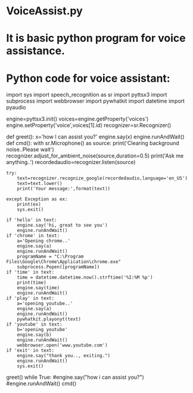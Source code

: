 # VoiceAssist.py
# It is basic python program for voice assistance.
# Python code for voice assistant:
import sys
import speech_recognition as sr
import pyttsx3
import subprocess
import webbrowser
import pywhatkit
import datetime
import pyaudio

engine=pyttsx3.init()
voices=engine.getProperty('voices')
engine.setProperty('voice',voices[1].id)
recognizer=sr.Recognizer()

def greet():
    x='how I can assist you?'
    engine.say(x)
    engine.runAndWait()  
def cmd():
    with sr.Microphone() as source:
        print('Clearing background noise..Please wait')
        recognizer.adjust_for_ambient_noise(source,duration=0.5)
        print('Ask me anything..')
        recordedaudio=recognizer.listen(source)

    try:
        text=recognizer.recognize_google(recordedaudio,language='en_US')
        text=text.lower()
        print('Your message:',format(text))

    except Exception as ex:
        print(ex)
        sys.exit()

    if 'hello' in text:
        engine.say('hi, great to see you')
        engine.runAndWait()
    if 'chrome' in text:
        a='Opening chrome..'
        engine.say(a)
        engine.runAndWait()
        programName = "C:\Program Files\Google\Chrome\Application\chrome.exe"
        subprocess.Popen([programName])
    if 'time' in text:
        time = datetime.datetime.now().strftime('%I:%M %p')
        print(time)
        engine.say(time)
        engine.runAndWait()
    if 'play' in text:
        a='opening youtube..'
        engine.say(a)
        engine.runAndWait()
        pywhatkit.playonyt(text)
    if 'youtube' in text:
        b='opening youtube'
        engine.say(b)
        engine.runAndWait()
        webbrowser.open('www.youtube.com')
    if 'exit' in text:
        engine.say("thank you.., exiting.")
        engine.runAndWait()
        sys.exit()

greet()
while True:
    #engine.say("how i can assist you?")
    #engine.runAndWait()
    cmd()
